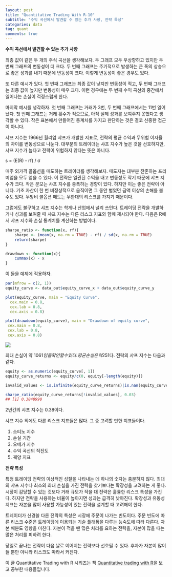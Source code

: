 ```yaml
---
layout: post
title: "Quantitative Trading With R-10"
subtitle: "수익 곡선에서 발견할 수 있는 추가 사항, 전략 특성"
categories: data
tag: quant
comments: true
---
```


**수익 곡선에서 발견할 수 있는 추가 사항**

최종 값이 같은 두 개의 주식 곡선을 생각해보자. 두 그래프 모두 우상향하고 있지만 두 번째 그래프의 변동성이 더 크다. 두 번째 그래프는 주기적으로 발생하는 큰 폭의 상승으로 좋은 성과를 내기 때문에 변동성이 크다. 이렇게 변동성이 좋은 경우도 있다.

또 다른 예시가 있다. 첫 번째 그래프는 최종 값이 낮지만 변동성이 적고, 두 번째 그래프는 최종 값이 높지만 변동성이 매우 크다. 이런 경우에는 두 번째 수익 곡선의 중간에서 일어나는 손실이 걱정스럽게 한다.

마지막 예시를 생각하자. 첫 번째 그래프는 거래가 3번, 두 번째 그래프에서는 11번 일어났다. 첫 번째 그래프는 거래 횟수가 적으므로, 아직 실제 성과를 보여주지 못했다고 생각할 수 있다. 작은 표본에서 만들어진 통계치를 가지고 판단하는 것은 결코 신중한 접근이 아니다.

샤프 지수는 1966년 월리엄 샤프가 개발한 지표로, 전략의 평균 수익과 무위험 이자율의 차이를 변동성으로 나눈다. 대부분의 트레이더는 샤프 지수가 높은 것을 선호하지만, 샤프 지수가 높다고 전략이 위험하지 않다는 뜻은 아니다.

s = (E(R) - rf) / σ

매주 외가격 콜옵션을 매도하는 트레이더를 생각해보자. 매도자는 대부분 잔존하는 프리미엄을 모두 얻을 수 있다. 이 전략은 일관된 수익을 내고 변동성도 작기 때문에 샤프 지수가 크다. 작은 분모는 샤프 지수를 증폭하는 경향이 있다. 하지만 이는 좋은 전략이 아니다. 기초 자산이 한 번 비정상적으로 움직이면 그 동안 벌었던 금액 이상의 손해를 볼 수도 있다. 무방비 콜옵션 매도는 무한대의 리스크를 가지기 때문이다.

그럼에도 불구하고 샤프 지수는 학계나 산업에서 널리 쓰인다. 트레이딩 전략을 개발하거나 성과를 보여줄 때 샤프 지수는 다른 리스크 지표와 함께 제시되야 한다. 다음은 R에서 샤프 지수와 손실 통계치를 계산하는 방법이다.

```R
sharpe_ratio <- function(x, rf){
    sharpe <- (mean(x, na.rm = TRUE) - rf) / sd(x, na.rm = TRUE)
    return(sharpe)
}

drawdown <- function(x){
    cummax(x) - x
}
```

이 둘을 예제에 적용하자.

```R
par(mfrow = c(2, 1))
equity_curve <- data_out$equity_curve_x + data_out$equity_curve_y

plot(equity_curve, main = "Equity Curve",
  cex.main = 0.8,
  cex.lab = 0.8,
  cex.axis = 0.8)

plot(drawdown(equity_curve), main = "Drawdown of equity curve",
 cex.main = 0.8,
 cex.lab = 0.8,
 cex.axis = 0.8)
```

![](https://imgur.com/A6wwIT9.png)

최대 손실이 약 1061$임을 확인할 수 있다. 평균 손실은 약 251$다. 전략의 샤프 지수는 다음과 같다.

```R
equity <- as.numeric(equity_curve[, 1])
equity_curve_returns <- equity/c(0, equity[-length(equity)])

invalid_values <- is.infinite(equity_curve_returns)|is.nan(equity_curve_returns)

sharpe_ratio(equity_curve_returns[!invalid_values], 0.03)
## [1] 0.3848998
```

2년간의 샤프 지수는 0.38이다. 

샤프 지수 외에도 다른 리스크 지표들은 많다. 그 중 고려할 만한 지표들이다.

1. 소티노 지수
2. 손실 기간
3. 오메가 지수
4. 수익 곡선의 직진도
5. 궤양 지표



**전략 특성**

특정 트레이딩 전략의 이상적인 성질을 나타내는 데 하나의 숫자는 충분하지 않다. 최대의 샤프 지수나 최소의 최대 손실을 가진 전략을 찾기보다는 확장성을 고려하는 게 좋다. 시장이 감당할 수 있는 것보다 거래 규모가 작을 대 전략은 훌륭한 리스크 특성을 가진다. 하지만 전략을 사용하는 비율이 높아지면 성과는 급격히 낮아진다. 확장성과 유동성 지표는 자본을 많이 사용할 가능성이 있는 전략을 설계할 때 고려해야 한다.

트레이더가 신경쓸 다른 전략의 특성은 시장에 주문이 나가는 빈도이다. 주문 빈도에 따른 리스크 수준은 트레이딩에 이용되는 기술 플래폼을 다루는 능숙도에 따라 다른다. 자본 배분도 영향을 미친다. 자본이 적을 땐 많은 처리를 요하는 전략을, 자본이 많을 때는 많은 처리를 피하려 한다.

당일로 끝나는 전략이 다음 날로 이어지는 전략보다 선호될 수 있다. 후자가 자본이 많이 들 뿐만 아니라 리스크도 따라서 커진다.



이 글 Quantitative Trading with R 시리즈는 책 [Quantitative trading with R](https://www.amazon.com/Quantitative-Trading-Understanding-Mathematical-Computational/dp/1137354070)을 보고 공부한 내용들입니다.